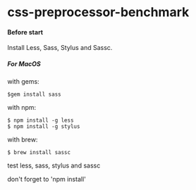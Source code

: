 css-preprocessor-benchmark
==========================

#### Before start

Install Less, Sass, Stylus and Sassc.

##### For MacOS
with gems:
```
$gem install sass
```
with npm:
```
$ npm install -g less
$ npm install -g stylus
```
with brew:
```
$ brew install sassc
```

test less, sass, stylus and sassc

don't forget to 'npm install'
